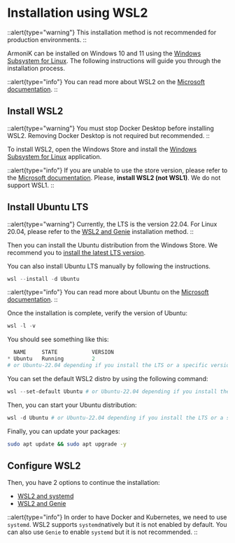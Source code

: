 # Installation using WSL2

::alert{type="warning"}
This installation method is not recommended for production environments.
::

ArmoniK can be installed on Windows 10 and 11 using the [Windows Subsystem for Linux](https://learn.microsoft.com/en-us/windows/wsl/install). The following instructions will guide you through the installation process.

::alert{type="info"}
You can read more about WSL2 on the [Microsoft documentation](https://learn.microsoft.com/en-us/windows/wsl/compare-versions).
::

## Install WSL2

::alert{type="warning"}
You must stop Docker Desktop before installing WSL2. Removing Docker Desktop is not required but recommended.
::

To install WSL2, open the Windows Store and install the [Windows Subsystem for Linux](https://www.microsoft.com/store/productId/9P9TQF7MRM4R) application.

::alert{type="info"}
If you are unable to use the store version, please refer to the [Microsoft documentation](https://learn.microsoft.com/en-us/windows/wsl/install). Please, **install WSL2 (not WSL1)**. We do not support WSL1.
::

## Install Ubuntu LTS

::alert{type="warning"}
Currently, the LTS is the version 22.04. For Linux 20.04, please refer to the [WSL2 and Genie](./1.installation-using-wsl2-and-genie.md) installation method.
::

Then you can install the Ubuntu distribution from the Windows Store. We recommend you to [install the latest LTS version](https://www.microsoft.com/store/productId/9PDXGNCFSCZV).

You can also install Ubuntu LTS manually by following the instructions.

```powershell [powershell]
wsl --install -d Ubuntu
```

::alert{type="info"}
You can read more about Ubuntu on the [Microsoft documentation](https://learn.microsoft.com/en-us/windows/wsl/install-manual#step-6---install-your-linux-distribution-of-choice).
::

Once the installation is complete, verify the version of Ubuntu:

```powershell [powershell]
wsl -l -v
```

You should see something like this:

```powershell [powershell]
  NAME     STATE           VERSION
* Ubuntu   Running         2
# or Ubuntu-22.04 depending if you install the LTS or a specific version
```

You can set the default WSL2 distro by using the following command:

```powershell [powershell]
wsl --set-default Ubuntu # or Ubuntu-22.04 depending if you install the LTS or a specific version
```

Then, you can start your Ubuntu distribution:

```powershell [powershell]
wsl -d Ubuntu # or Ubuntu-22.04 depending if you install the LTS or a specific version
```

Finally, you can update your packages:

```bash [shell]
sudo apt update && sudo apt upgrade -y
```

## Configure WSL2

Then, you have 2 options to continue the installation:

- [WSL2 and systemd](./1.wsl2-with-systemd.md)
- [WSL2 and Genie](./2.wsl2-with-genie.md)

::alert{type="info"}
In order to have Docker and Kubernetes, we need to use `systemd`. WSL2 supports `systemd`natively but it is not enabled by default. You can also use `Genie` to enable `systemd` but it is not recommended.
::
